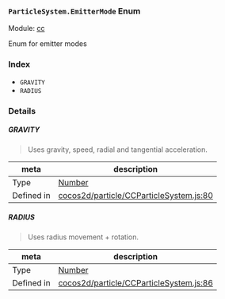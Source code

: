 ### `ParticleSystem.EmitterMode` Enum



Module: [cc](../modules/cc.md)


Enum for emitter modes


### Index
  - `GRAVITY`
  - `RADIUS`

### Details


##### GRAVITY

> Uses gravity, speed, radial and tangential acceleration.

| meta | description |
|------|-------------|
| Type | <a href="https://developer.mozilla.org/en/JavaScript/Reference/Global_Objects/Number" class="crosslink external" target="_blank">Number</a> |
| Defined in | [cocos2d/particle/CCParticleSystem.js:80](https://github.com/cocos-creator/engine/blob/98967f5e8c458e65203b56f900ee34c8ea836e72/cocos2d/particle/CCParticleSystem.js#L80) |



##### RADIUS

> Uses radius movement + rotation.

| meta | description |
|------|-------------|
| Type | <a href="https://developer.mozilla.org/en/JavaScript/Reference/Global_Objects/Number" class="crosslink external" target="_blank">Number</a> |
| Defined in | [cocos2d/particle/CCParticleSystem.js:86](https://github.com/cocos-creator/engine/blob/98967f5e8c458e65203b56f900ee34c8ea836e72/cocos2d/particle/CCParticleSystem.js#L86) |


